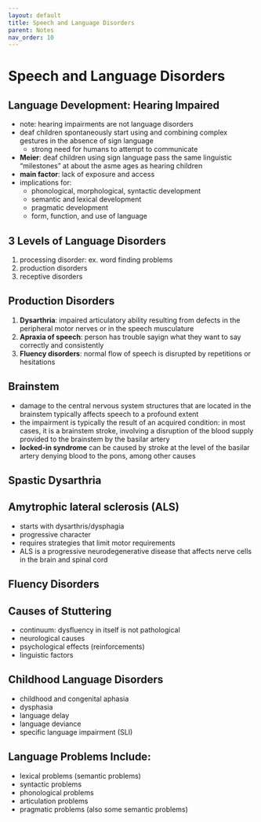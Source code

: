 ```yaml
---
layout: default
title: Speech and Language Disorders
parent: Notes
nav_order: 10
---
```

# Speech and Language Disorders

## Language Development: Hearing Impaired
- note: hearing impairments are not language disorders
- deaf children spontaneously start using and combining complex gestures in the absence of sign language
	- strong need for humans to attempt to communicate
- **Meier**: deaf children using sign language pass the same linguistic “milestones” at about the asme ages as hearing children
- **main factor**: lack of exposure and access
- implications for:
	- phonological, morphological, syntactic development
	- semantic and lexical development
	- pragmatic development
	- form, function, and use of language

## 3 Levels of Language Disorders
1. processing disorder: ex. word finding problems
2. production disorders
3. receptive disorders

## Production Disorders
1. **Dysarthria**: impaired articulatory ability resulting from defects in the peripheral motor nerves or in the speech musculature
2. **Apraxia of speech**: person has trouble sayign what they want to say correctly and consistently
3. **Fluency disorders**: normal flow of speech is disrupted by repetitions or hesitations

## Brainstem
- damage to the central nervous system structures that are located in the brainstem typically affects speech to a profound extent
- the impairment is typically the result of an acquired condition: in most cases, it is a brainstem stroke, involving a disruption of the blood supply provided to the brainstem by the basilar artery
- **locked-in syndrome** can be caused by stroke at the level of the basilar artery denying blood to the pons, among other causes

## Spastic Dysarthria

## Amytrophic lateral sclerosis (ALS)
- starts with dysarthris/dysphagia
- progressive character
- requires strategies that limit motor requirements
- ALS is a progressive neurodegenerative disease that affects nerve cells in the brain and spinal cord

## Fluency Disorders

## Causes of Stuttering
- continuum: dysfluency in itself is not pathological
- neurological causes
- psychological effects (reinforcements)
- linguistic factors

## Childhood Language Disorders
- childhood and congenital aphasia
- dysphasia
- language delay
- language deviance
- specific language impairment (SLI)

## Language Problems Include:
- lexical problems (semantic problems)
- syntactic problems
- phonological problems
- articulation problems
- pragmatic problems (also some semantic problems)